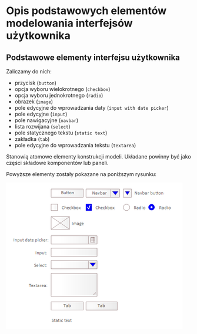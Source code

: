 # Opis podstawowych elementów modelowania interfejsów użytkownika

## Podstawowe elementy interfejsu użytkownika

Zaliczamy do nich:

* przycisk (`button`)
* opcja wyboru wielokrotnego (`checkbox`)
* opcja wyboru jednokrotnego (`radio`)
* obrazek (`image`)
* pole edycyjne do wprowadzania daty (`input with date picker`)
* pole edycyjne (`input`)
* pole nawigacyjne (`navbar`)
* lista rozwijana (`select`)
* pole statycznego tekstu (`static text`)
* zakładka (`tab`)
* pole edycyjne do wprowadzania tekstu (`textarea`)

Stanowią atomowe elementy konstrukcji modeli. Układane powinny być jako części składowe komponentów lub paneli.

Powyższe elementy zostały pokazane na poniższym rysunku:

![Podstawowe elementy](../../img/ui-basic-elements.png)